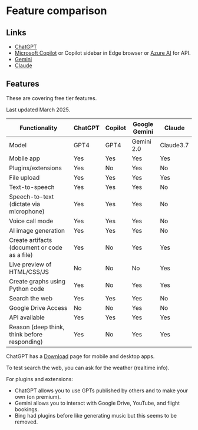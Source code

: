 # Feature comparison


## Links

- [ChatGPT](https://chatgpt.com/)
- [Microsoft Copilot](https://copilot.microsoft) or Copilot sidebar in Edge browser or [Azure AI](https://azure.microsoft.com/en-us/solutions/ai/) for API.
- [Gemini](http://gemini.google.com/)
- [Claude](https://claude.ai/)

## Features

These are covering free tier features.

Last updated March 2025.

| Functionality                                 | ChatGPT | Copilot | Google Gemini | Claude    |
| --------------------------------------------- | ------- | ------- | ------------- | --------- |
| Model                                         | GPT4    | GPT4    | Gemini 2.0    | Claude3.7 |
| Mobile app                                    | Yes     | Yes     | Yes           | Yes       |
| Plugins/extensions                            | Yes     | No      | Yes           | No        |
| File upload                                   | Yes     | Yes     | Yes           | Yes       |
| Text-to-speech                                | Yes     | Yes     | Yes           | No        |
| Speech-to-text (dictate via microphone)       | Yes     | Yes     | Yes           | No        |
| Voice call mode                               | Yes     | Yes     | Yes           | No        |
| AI image generation                           | Yes     | Yes     | Yes           | No        |
| Create artifacts (document or code as a file) | Yes     | No      | Yes           | Yes       |
| Live preview of HTML/CSS/JS                   | No      | No      | No            | Yes       |
| Create graphs using Python code               | Yes     | No      | Yes           | Yes       |
| Search the web                                | Yes     | Yes     | Yes           | No        |
| Google Drive Access                           | No      | No      | Yes           | No        |
| API available                                 | Yes     | Yes     | Yes           | Yes       |
| Reason (deep think, think before responding)  | Yes     | No      | Yes           | Yes       |

ChatGPT has a [Download](https://openai.com/chatgpt/download/) page for mobile and desktop apps.

To test search the web, you can ask for the weather (realtime info).

For plugins and extensions:

- ChatGPT allows you to use GPTs published by others and to make your own (on premium).
- Gemini allows you to interact with Google Drive, YouTube, and flight bookings.
- Bing had plugins before like generating music but this seems to be removed.
